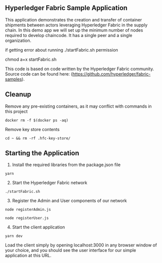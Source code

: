 ## Hyperledger Fabric Sample Application

This application demonstrates the creation and transfer of container shipments between actors leveraging Hyperledger Fabric in the supply chain. In this demo app we will set up the minimum number of nodes required to develop chaincode. It has a single peer and a single organization.

if getting error about running ./startFabric.sh permission 

chmod a+x startFabric.sh

This code is based on code written by the Hyperledger Fabric community. Source code can be found here: (https://github.com/hyperledger/fabric-samples). 


## Cleanup

Remove any pre-existing containers, as it may conflict with commands in this project

```
docker rm -f $(docker ps -aq)
```

Remove key store contents

```
cd ~ && rm -rf .hfc-key-store/
```

## Starting the Application

1. Install the required libraries from the package.json file

```
yarn
```

2. Start the Hyperledger Fabric network

```
./startFabric.sh
```

3. Register the Admin and User components of our network

```
node registerAdmin.js

node registerUser.js
```

4. Start the client application

```
yarn dev
```

Load the client simply by opening localhost:3000 in any browser window of your choice, and you should see the user interface for our simple application at this URL.